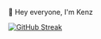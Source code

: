 👋 Hey everyone, I'm Kenz

[![GitHub Streak](https://github-readme-streak-stats.herokuapp.com?user=Kenz&theme=chartreuse-dark)](https://git.io/streak-stats)
